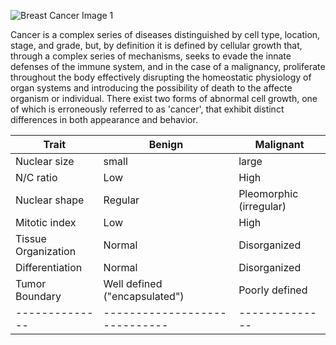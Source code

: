 ![Breast Cancer Image 1](https://github.com/bioprogrammer/images/blob/master/human-breast-cancer-cells.jpg)

Cancer is a complex series of diseases distinguished by cell type, location, stage, and grade, but, by definition it is defined by cellular growth that, through a complex series of mechanisms, seeks to evade the innate defenses of the immune system, and in the case of a malignancy, proliferate throughout the body effectively disrupting the homeostatic physiology of organ systems and introducing the possibility of death to the affecte organism or individual. There exist two forms of abnormal cell growth, one of which is erroneously referred to as 'cancer', that exhibit distinct differences in both appearance and behavior. 

|Trait|Benign|Malignant|
|-----|------|---------|
|Nuclear size|small|large|
|N/C ratio|Low|High|
|Nuclear shape|Regular|Pleomorphic (irregular)|
|Mitotic index|Low|High|
|Tissue Organization|Normal|Disorganized|
|Differentiation|Normal|Disorganized|
|Tumor Boundary|Well defined ("encapsulated")|Poorly defined|
|--------------|-----------------------------|--------------|


